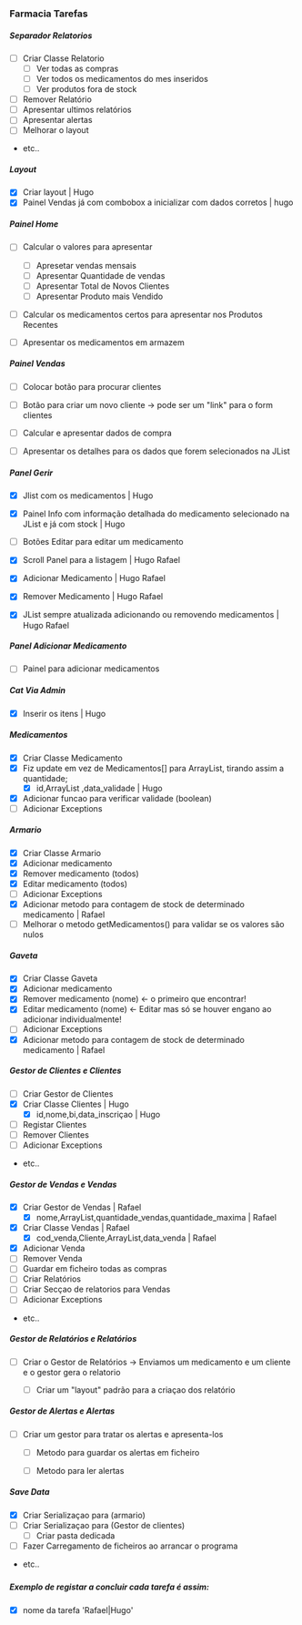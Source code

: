 ### Farmacia Tarefas



##### Separador Relatorios

- [ ] Criar Classe Relatorio
    - [ ] Ver todas as compras 
    - [ ] Ver todos os medicamentos do mes inseridos
    - [ ] Ver produtos fora de stock
- [ ] Remover Relatório
- [ ] Apresentar ultimos relatórios
- [ ] Apresentar alertas
- [ ] Melhorar o layout 
- etc..


##### Layout 
- [x] Criar layout | Hugo
- [x] Painel Vendas já com combobox a inicializar com dados corretos | hugo

##### Painel Home
- [ ] Calcular o valores para apresentar
    -[ ] Apresetar vendas mensais
    -[ ] Apresentar Quantidade de vendas
    -[ ] Apresentar Total de Novos Clientes
    -[ ] Apresentar Produto mais Vendido
- [ ] Calcular os medicamentos certos para apresentar nos Produtos Recentes
- [ ] Apresentar os medicamentos em armazem


##### Painel Vendas
- [ ] Colocar botão para procurar clientes
- [ ] Botão para criar um novo cliente -> pode ser um "link" para o form clientes
- [ ] Calcular e apresentar dados de compra
- [ ] Apresentar os detalhes para os dados que forem selecionados na JList 


##### Panel Gerir
- [x] Jlist com os medicamentos | Hugo
- [x] Painel Info com informação detalhada do medicamento selecionado na JList e já com stock | Hugo
- [ ] Botões Editar para editar um medicamento  
- [x] Scroll Panel para a listagem | Hugo Rafael
- [x] Adicionar Medicamento | Hugo Rafael
- [x] Remover Medicamento | Hugo Rafael
- [x] JList sempre atualizada adicionando ou removendo medicamentos | Hugo Rafael


##### Panel Adicionar Medicamento
- [ ] Painel para adicionar medicamentos


##### Cat Via Admin 
- [x] Inserir os itens | Hugo


##### Medicamentos
- [x] Criar Classe Medicamento 
- [x] Fiz update em vez de Medicamentos[] para ArrayList, tirando assim a quantidade;
    - [x] id,ArrayList ,data_validade | Hugo
- [x] Adicionar funcao para verificar validade (boolean)
- [ ] Adicionar Exceptions

##### Armario
- [x] Criar Classe Armario
- [x] Adicionar medicamento
- [x] Remover medicamento (todos)
- [x] Editar medicamento (todos)
- [ ] Adicionar Exceptions
- [x] Adicionar metodo para contagem de stock de determinado medicamento | Rafael
- [ ] Melhorar o metodo getMedicamentos() para validar se os valores são nulos

##### Gaveta
- [x] Criar Classe Gaveta
- [x] Adicionar medicamento
- [x] Remover medicamento (nome) <- o primeiro que encontrar!
- [x] Editar medicamento (nome) <- Editar mas só se houver engano ao adicionar individualmente! 
- [ ] Adicionar Exceptions
- [x] Adicionar metodo para contagem de stock de determinado medicamento | Rafael

##### Gestor de Clientes e Clientes 
- [ ] Criar Gestor de Clientes
- [x] Criar Classe Clientes | Hugo
    - [x] id,nome,bi,data_inscriçao | Hugo
- [ ] Registar Clientes
- [ ] Remover Clientes
- [ ] Adicionar Exceptions
- etc..

##### Gestor de Vendas e Vendas
- [x] Criar Gestor de Vendas | Rafael
    - [x] nome,ArrayList<Vendas>,quantidade_vendas,quantidade_maxima | Rafael
- [x] Criar Classe Vendas | Rafael
    - [x] cod_venda,Cliente,ArrayList<Medicamentos>,data_venda | Rafael
- [x] Adicionar Venda
- [ ] Remover Venda 
- [ ] Guardar em ficheiro todas as compras
- [ ] Criar Relatórios
- [ ] Criar Secçao de relatorios para Vendas
- [ ] Adicionar Exceptions
- etc..


##### Gestor de Relatórios e Relatórios
- [ ] Criar o Gestor de Relatórios -> Enviamos um medicamento e um cliente e o gestor gera o relatorio
    - [ ] Criar um "layout" padrão para a criaçao dos relatório
    
    
##### Gestor de Alertas e Alertas
- [ ] Criar um gestor para tratar os alertas e apresenta-los
    - [ ] Metodo para guardar os alertas em ficheiro
    - [ ] Metodo para ler alertas


##### Save Data
- [X] Criar Serializaçao para (armario)
- [ ] Criar Serializaçao para (Gestor de clientes)
    - [ ] Criar pasta dedicada
- [ ] Fazer Carregamento de ficheiros ao arrancar o programa
- etc.. 

#####

##### Exemplo de registar a concluir cada tarefa é assim:
- [x] nome da tarefa 'Rafael|Hugo'
 